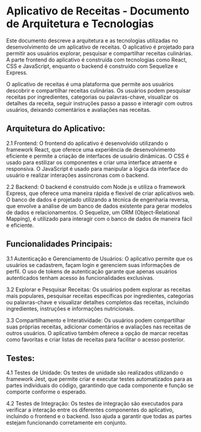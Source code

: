 # Aplicativo de Receitas - Documento de Arquitetura e Tecnologias

Este documento descreve a arquitetura e as tecnologias utilizadas no desenvolvimento de um aplicativo de receitas. O aplicativo é projetado para permitir aos usuários explorar, pesquisar e compartilhar receitas culinárias. A parte frontend do aplicativo é construída com tecnologias como React, CSS e JavaScript, enquanto o backend é construído com Sequelize e Express.

O aplicativo de receitas é uma plataforma que permite aos usuários descobrir e compartilhar receitas culinárias. Os usuários podem pesquisar receitas por ingredientes, categorias ou palavras-chave, visualizar os detalhes da receita, seguir instruções passo a passo e interagir com outros usuários, deixando comentários e avaliações nas receitas.

## Arquitetura do Aplicativo:

2.1 Frontend:
O frontend do aplicativo é desenvolvido utilizando o framework React, que oferece uma experiência de desenvolvimento eficiente e permite a criação de interfaces de usuário dinâmicas. O CSS é usado para estilizar os componentes e criar uma interface atraente e responsiva. O JavaScript é usado para manipular a lógica da interface do usuário e realizar interações assíncronas com o backend.

2.2 Backend:
O backend é construído com Node.js e utiliza o framework Express, que oferece uma maneira rápida e flexível de criar aplicativos web. O banco de dados é projetado utilizando a técnica de engenharia reversa, que envolve a análise de um banco de dados existente para gerar modelos de dados e relacionamentos. O Sequelize, um ORM (Object-Relational Mapping), é utilizado para interagir com o banco de dados de maneira fácil e eficiente.

## Funcionalidades Principais:
3.1 Autenticação e Gerenciamento de Usuários:
O aplicativo permite que os usuários se cadastrem, façam login e gerenciem suas informações de perfil. O uso de tokens de autenticação garante que apenas usuários autenticados tenham acesso às funcionalidades exclusivas.

3.2 Explorar e Pesquisar Receitas:
Os usuários podem explorar as receitas mais populares, pesquisar receitas específicas por ingredientes, categorias ou palavras-chave e visualizar detalhes completos das receitas, incluindo ingredientes, instruções e informações nutricionais.

3.3 Compartilhamento e Interatividade:
Os usuários podem compartilhar suas próprias receitas, adicionar comentários e avaliações nas receitas de outros usuários. O aplicativo também oferece a opção de marcar receitas como favoritas e criar listas de receitas para facilitar o acesso posterior.

## Testes:
4.1 Testes de Unidade:
Os testes de unidade são realizados utilizando o framework Jest, que permite criar e executar testes automatizados para as partes individuais do código, garantindo que cada componente e função se comporte conforme o esperado.

4.2 Testes de Integração:
Os testes de integração são executados para verificar a interação entre os diferentes componentes do aplicativo, incluindo o frontend e o backend. Isso ajuda a garantir que todas as partes estejam funcionando corretamente em conjunto.

